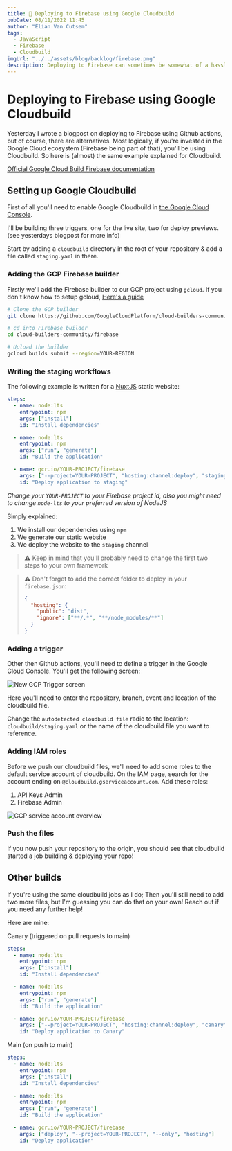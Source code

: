 ```yaml
---
title: 🚀 Deploying to Firebase using Google Cloudbuild
pubDate: 08/11/2022 11:45
author: "Elian Van Cutsem"
tags:
  - JavaScript
  - Firebase
  - Cloudbuild
imgUrl: "../../assets/blog/backlog/firebase.png"
description: Deploying to Firebase can sometimes be somewhat of a hassle if you're using the CLI. There is a better way using some sort of CI/CD, Cloudbuild is the example explained here.
---
```


# Deploying to Firebase using Google Cloudbuild

Yesterday I wrote a blogpost on deploying to Firebase using Github actions, but of course, there are alternatives. Most logically, if you're invested in the Google Cloud ecosystem (Firebase being part of that), you'll be using Cloudbuild. So here is (almost) the same example explained for Cloudbuild.

[Official Google Cloud Build Firebase documentation](https://cloud.google.com/build/docs/deploying-builds/deploy-firebase)

## Setting up Google Cloudbuild

First of all you'll need to enable Google Cloudbuild in [the Google Cloud Console](https://console.cloud.google.com).

I'll be building three triggers, one for the live site, two for deploy previews. (see yesterdays blogpost for more info)

Start by adding a `cloudbuild` directory in the root of your repository & add a file called `staging.yaml` in there.

### Adding the GCP Firebase builder

Firstly we'll add the Firebase builder to our GCP project using `gcloud`. If you don't know how to setup gcloud, [Here's a guide](https://cloud.google.com/sdk/docs/install)

```bash
# Clone the GCP builder
git clone https://github.com/GoogleCloudPlatform/cloud-builders-community.git

# cd into Firebase builder
cd cloud-builders-community/firebase

# Upload the builder
gcloud builds submit --region=YOUR-REGION
```

### Writing the staging workflows

The following example is written for a [NuxtJS](https://nuxtjs.org) static website:

```yaml
steps:
  - name: node:lts
    entrypoint: npm
    args: ["install"]
    id: "Install dependencies"

  - name: node:lts
    entrypoint: npm
    args: ["run", "generate"]
    id: "Build the application"

  - name: gcr.io/YOUR-PROJECT/firebase
    args: ["--project=YOUR-PROJECT", "hosting:channel:deploy", "staging"]
    id: "Deploy application to staging"
```

_Change your `YOUR-PROJECT` to your Firebase project id, also you might need to change `node-lts` to your preferred version of NodeJS_

Simply explained:

1. We install our dependencies using `npm`
2. We generate our static website
3. We deploy the website to the `staging` channel

> ⚠️ Keep in mind that you'll probably need to change the first two steps to your own framework

> ⚠️ Don't forget to add the correct folder to deploy in your `firebase.json`:
>
> ```json
> {
>   "hosting": {
>     "public": "dist",
>     "ignore": ["**/.*", "**/node_modules/**"]
>   }
> }
> ```

### Adding a trigger

Other then Github actions, you'll need to define a trigger in the Google Cloud Console. You'll get the following screen:

![New GCP Trigger screen](https://i.imgur.com/yYRVR1F.png)

Here you'll need to enter the repository, branch, event and location of the cloudbuild file.

Change the `autodetected cloudbuild file` radio to the location: `cloudbuild/staging.yaml` or the name of the cloudbuild file you want to reference.

### Adding IAM roles

Before we push our cloudbuild files, we'll need to add some roles to the default service account of cloudbuild. On the IAM page, search for the account ending on `@cloudbuild.gserviceaccount.com`. Add these roles:

1. API Keys Admin
2. Firebase Admin

![GCP service account overview](https://i.imgur.com/oYI1zaM.png)

### Push the files

If you now push your repository to the origin, you should see that cloudbuild started a job building & deploying your repo!

## Other builds

If you're using the same cloudbuild jobs as I do; Then you'll still need to add two more files, but I'm guessing you can do that on your own! Reach out if you need any further help!

Here are mine:

Canary (triggered on pull requests to main)

```yaml
steps:
  - name: node:lts
    entrypoint: npm
    args: ["install"]
    id: "Install dependencies"

  - name: node:lts
    entrypoint: npm
    args: ["run", "generate"]
    id: "Build the application"

  - name: gcr.io/YOUR-PROJECT/firebase
    args: ["--project=YOUR-PROJECT", "hosting:channel:deploy", "canary"]
    id: "Deploy application to Canary"
```

Main (on push to main)

```yaml
steps:
  - name: node:lts
    entrypoint: npm
    args: ["install"]
    id: "Install dependencies"

  - name: node:lts
    entrypoint: npm
    args: ["run", "generate"]
    id: "Build the application"

  - name: gcr.io/YOUR-PROJECT/firebase
    args: ["deploy", "--project=YOUR-PROJECT", "--only", "hosting"]
    id: "Deploy application"
```
